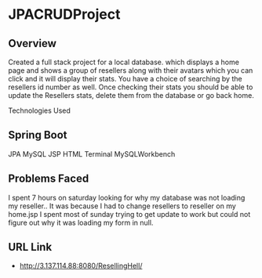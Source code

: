 # JPACRUDProject #

## Overview ##
Created a full stack project for a local database. which displays a home page and shows a group of resellers along with their avatars which you can click and it will display their stats. You have a choice of searching by the resellers id number as well. Once checking their stats you should be able to update the Resellers stats, delete them from the database or go back home.

Technologies Used

## Spring Boot ##
JPA
MySQL
JSP
HTML
Terminal
MySQLWorkbench

## Problems Faced ##
I spent 7 hours on saturday looking for why my database was not loading my reseller.. It was because I had to change resellers to reseller on my home.jsp
I spent most of sunday trying to get update to work but could not figure out why it was loading my form in null.


## URL Link ##
* http://3.137.114.88:8080/ResellingHell/
